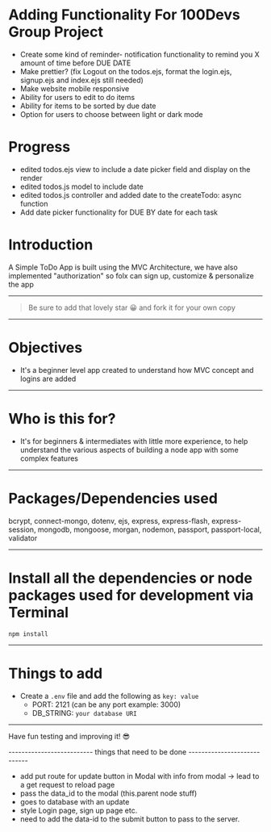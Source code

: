 # Adding Functionality For 100Devs Group Project

- Create some kind of reminder- notification functionality to remind you X amount of time before DUE DATE
- Make prettier? (fix Logout on the todos.ejs, format the login.ejs, signup.ejs and index.ejs still needed)
- Make website mobile responsive
- Ability for users to edit to do items
- Ability for items to be sorted by due date
- Option for users to choose between light or dark mode

# Progress
- edited todos.ejs view to include a date picker field and display on the render
- edited todos.js model to include date
- edited  todos.js controller and added date to the createTodo: async function
- Add date picker functionality for DUE BY date for each task

# Introduction

A Simple ToDo App is built using the MVC Architecture, we have also implemented "authorization" so folx can sign up, customize & personalize the app 

---

> Be sure to add that lovely star 😀 and fork it for your own copy

---

# Objectives

- It's a beginner level app created to understand how MVC concept and logins are added

---

# Who is this for? 

- It's for beginners & intermediates with little more experience, to help understand the various aspects of building a node app with some complex features

---

# Packages/Dependencies used 

bcrypt, connect-mongo, dotenv, ejs, express, express-flash, express-session, mongodb, mongoose, morgan, nodemon, passport, passport-local, validator

---

# Install all the dependencies or node packages used for development via Terminal

`npm install` 

---

# Things to add

- Create a `.env` file and add the following as `key: value` 
  - PORT: 2121 (can be any port example: 3000) 
  - DB_STRING: `your database URI` 
 ---
 
 Have fun testing and improving it! 😎



-------------------------- things that need to be done ----------------------------
- add put route for update button in Modal with info from modal -> lead to a get request to reload page
- pass the data_id to the modal (this.parent node stuff)
- goes to database with an update
- style Login page, sign up page etc.
- need to add the data-id to the submit button to pass to the server. 
